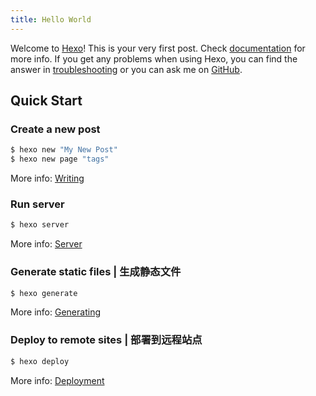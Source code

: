 ```yaml
---
title: Hello World
---
```


Welcome to [Hexo](https://hexo.io/)! This is your very first post. Check [documentation](https://hexo.io/docs/) for more info. If you get any problems when using Hexo, you can find the answer in [troubleshooting](https://hexo.io/docs/troubleshooting.html) or you can ask me on [GitHub](https://github.com/hexojs/hexo/issues).

## Quick Start

### Create a new post

```bash
$ hexo new "My New Post"
$ hexo new page "tags"
```

More info: [Writing](https://hexo.io/docs/writing.html)

### Run server

```bash
$ hexo server
```

More info: [Server](https://hexo.io/docs/server.html)

### Generate static files | 生成静态文件

```bash
$ hexo generate
```

More info: [Generating](https://hexo.io/docs/generating.html)

### Deploy to remote sites | 部署到远程站点

```bash
$ hexo deploy
```

More info: [Deployment](https://hexo.io/docs/one-command-deployment.html)
